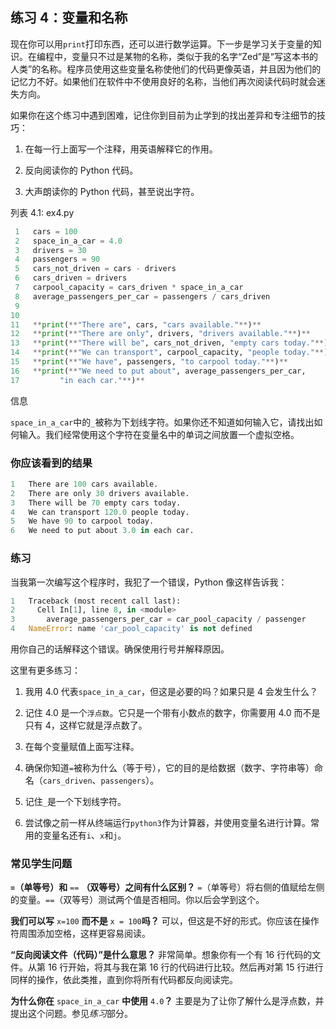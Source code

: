 ## 练习 4：变量和名称

现在你可以用`print`打印东西，还可以进行数学运算。下一步是学习关于变量的知识。在编程中，变量只不过是某物的名称，类似于我的名字“Zed”是“写这本书的人类”的名称。程序员使用这些变量名称使他们的代码更像英语，并且因为他们的记忆力不好。如果他们在软件中不使用良好的名称，当他们再次阅读代码时就会迷失方向。

如果你在这个练习中遇到困难，记住你到目前为止学到的找出差异和专注细节的技巧：

1.  在每一行上面写一个注释，用英语解释它的作用。

2.  反向阅读你的 Python 代码。

3.  大声朗读你的 Python 代码，甚至说出字符。

列表 4.1: ex4.py

```py
 1   cars = 100
 2   space_in_a_car = 4.0
 3   drivers = 30
 4   passengers = 90
 5   cars_not_driven = cars - drivers
 6   cars_driven = drivers
 7   carpool_capacity = cars_driven * space_in_a_car
 8   average_passengers_per_car = passengers / cars_driven
 9
10
11   **print(**"There are", cars, "cars available."**)**
12   **print(**"There are only", drivers, "drivers available."**)**
13   **print(**"There will be", cars_not_driven, "empty cars today."**)**
14   **print(**"We can transport", carpool_capacity, "people today."**)**
15   **print(**"We have", passengers, "to carpool today."**)**
16   **print(**"We need to put about", average_passengers_per_car,
17         "in each car."**)**
```

信息

`space_in_a_car`中的`_`被称为下划线字符。如果你还不知道如何输入它，请找出如何输入。我们经常使用这个字符在变量名中的单词之间放置一个虚拟空格。

### 你应该看到的结果

```py
1   There are 100 cars available.
2   There are only 30 drivers available.
3   There will be 70 empty cars today.
4   We can transport 120.0 people today.
5   We have 90 to carpool today.
6   We need to put about 3.0 in each car.
```

### 练习

当我第一次编写这个程序时，我犯了一个错误，Python 像这样告诉我：

```py
1   Traceback (most recent call last):
2     Cell In[1], line 8, in <module>
3       average_passengers_per_car = car_pool_capacity / passenger
4   NameError: name 'car_pool_capacity' is not defined
```

用你自己的话解释这个错误。确保使用行号并解释原因。

这里有更多练习：

1.  我用 4.0 代表`space_in_a_car`，但这是必要的吗？如果只是 4 会发生什么？

2.  记住 4.0 是一个`浮点数`。它只是一个带有小数点的数字，你需要用 4.0 而不是只有 4，这样它就是浮点数了。

3.  在每个变量赋值上面写注释。

4.  确保你知道`=`被称为什么（等于号），它的目的是给数据（数字、字符串等）命名（`cars_driven`、`passengers`）。

5.  记住`_`是一个下划线字符。

6.  尝试像之前一样从终端运行`python3`作为计算器，并使用变量名进行计算。常用的变量名还有`i`、`x`和`j`。

### 常见学生问题

**`=`（单等号）和** `==` **（双等号）之间有什么区别？** `=`（单等号）将右侧的值赋给左侧的变量。`==`（双等号）测试两个值是否相同。你以后会学到这个。

**我们可以写** `x=100` **而不是** `x = 100`**吗？** 可以，但这是不好的形式。你应该在操作符周围添加空格，这样更容易阅读。

**“反向阅读文件（代码）”是什么意思？** 非常简单。想象你有一个有 16 行代码的文件。从第 16 行开始，将其与我在第 16 行的代码进行比较。然后再对第 15 行进行同样的操作，依此类推，直到你将所有代码都反向阅读完。

**为什么你在** `space_in_a_car` **中使用** `4.0`**？** 主要是为了让你了解什么是浮点数，并提出这个问题。参见*练习*部分。

